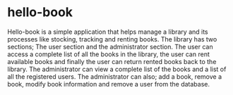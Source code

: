 # hello-book

Hello-book is a simple application that helps manage a library and its processes like stocking, tracking and renting books. The library has two sections; The user section and the administrator section. The user can access a complete list of all the books in the library, the user can rent available books and finally the user can return rented books back to the library. The administrator can view a complete list of the books and a list of all the registered users. The administrator can also; add a book, remove a book, modify book information and remove a user from the database.
